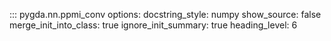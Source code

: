 ::: pygda.nn.ppmi_conv
    options:
      docstring_style: numpy
      show_source: false
      merge_init_into_class: true
      ignore_init_summary: true
      heading_level: 6